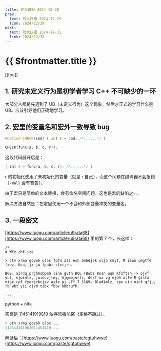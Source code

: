 ```yaml
---
title: 败犬日报 2024-12-30
prev:
  text: 败犬日报 2024-12-29
  link: 2024/12/29
next:
  text: 败犬日报 2024-12-31
  link: 2024/12/31
---
```


# {{ $frontmatter.title }}

[[toc]]

## 1. 研究未定义行为是初学者学习 C++ 不可缺少的一环

大部分人都是先遇到了 UB（未定义行为）这个现象，然后才正式的学习什么是 UB。应该引导他们正确地学习。

## 2. 宏里的变量名和宏外一致导致 bug

```cpp
#define CHECK(cmd) { int r = cmd; /*......*/ }

CHECK(func(a, b, c, r));
```

这段代码展开后是：

```cpp
{ int r = func(a, b, c, r); /*......*/ }
```

r 的初始化使用了未初始化的变量（就是 r 自己），而这个问题在编译器不会报错（`-Wall` 会有警告）。

由于宏只是简单的文本替换，会有命名空间问题，这也是宏的缺陷之一。

解决方法自然是：在宏里使用一个不会和外部变量冲突的变量名。

## 3. 一段密文

[https://www.luogu.com/article/u9rata68](https://www.luogu.com/article/u9rata68) 里的第 7 个，长这样：

```text
/*
# Wfz chf-jze

> Ctv xrmu govoh ulbc fpfn zsz esn ambdjok uljb cmyt, M iewn umgtfe fxez. Kcu, jx jw fpabi sfeijrh.

BGS, airdq prjhmsbpmh line gvtn BOL (Bwbz Kssn uqm Kfzftsh -> ojvf yu), ojwimlz, jwiocvjtmy, hjgmojuntz, derf ux vg mjoh xlfw R gistx migc cpf fyerjrbcjxv asfe pj LTY-T 3169. Bludimlz, spx cin uinf qfju, rb wbt yii cjvm tibx fbbv bbbrufh.

...
```

python + nltk

答案是 1145141919810 依序凯撒加密（空格不跳过）。

```cpp
> Ctv xrmu govoh ulbc ...
114514191981011451419 ...
```

解谜后：[https://www.luogu.com/paste/cgtuhwwe](https://www.luogu.com/paste/cgtuhwwe)
